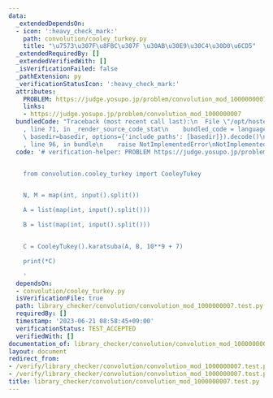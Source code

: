 ```yaml
---
data:
  _extendedDependsOn:
  - icon: ':heavy_check_mark:'
    path: convolution/cooley_turkey.py
    title: "\u7573\u307F\u8FBC\u307F \u30AB\u30E9\u30C4\u30D0\u6CD5"
  _extendedRequiredBy: []
  _extendedVerifiedWith: []
  _isVerificationFailed: false
  _pathExtension: py
  _verificationStatusIcon: ':heavy_check_mark:'
  attributes:
    PROBLEM: https://judge.yosupo.jp/problem/convolution_mod_1000000007
    links:
    - https://judge.yosupo.jp/problem/convolution_mod_1000000007
  bundledCode: "Traceback (most recent call last):\n  File \"/opt/hostedtoolcache/PyPy/3.7.13/x64/site-packages/onlinejudge_verify/documentation/build.py\"\
    , line 71, in _render_source_code_stat\n    bundled_code = language.bundle(stat.path,\
    \ basedir=basedir, options={'include_paths': [basedir]}).decode()\n  File \"/opt/hostedtoolcache/PyPy/3.7.13/x64/site-packages/onlinejudge_verify/languages/python.py\"\
    , line 96, in bundle\n    raise NotImplementedError\nNotImplementedError\n"
  code: '# verification-helper: PROBLEM https://judge.yosupo.jp/problem/convolution_mod_1000000007


    from convolution.cooley_turkey import CooleyTukey


    N, M = map(int, input().split())

    A = list(map(int, input().split()))

    B = list(map(int, input().split()))


    C = CooleyTukey().karatsuba(A, B, 10**9 + 7)

    print(*C)

    '
  dependsOn:
  - convolution/cooley_turkey.py
  isVerificationFile: true
  path: library_checker/convolution/convolution_mod_1000000007.test.py
  requiredBy: []
  timestamp: '2023-06-21 08:58:45+09:00'
  verificationStatus: TEST_ACCEPTED
  verifiedWith: []
documentation_of: library_checker/convolution/convolution_mod_1000000007.test.py
layout: document
redirect_from:
- /verify/library_checker/convolution/convolution_mod_1000000007.test.py
- /verify/library_checker/convolution/convolution_mod_1000000007.test.py.html
title: library_checker/convolution/convolution_mod_1000000007.test.py
---
```

